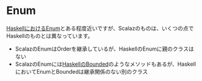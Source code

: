 # Enum

[HaskellにおけるEnum](https://hackage.haskell.org/package/base-4.8.1.0/docs/Prelude.html#t:Enum)とある程度近いですが、Scalazのものは、いくつの点でHaskellのものとは異なっています。

- ScalazのEnumはOrderを継承しているが、HaskellのEnumに親のクラスはない
- ScalazのEnumには[HaskellのBounded](https://hackage.haskell.org/package/base-4.8.1.0/docs/Prelude.html#t:Bounded)のようなメソッドもあるが、HaskellにおいてEnumとBoundedは継承関係のない別のクラス
